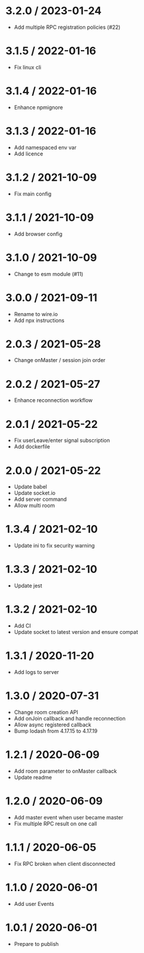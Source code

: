 
3.2.0 / 2023-01-24
==================

  * Add multiple RPC registration policies (#22)

3.1.5 / 2022-01-16
==================

  * Fix linux cli

3.1.4 / 2022-01-16
==================

  * Enhance npmignore

3.1.3 / 2022-01-16
==================

  * Add namespaced env var
  * Add licence

3.1.2 / 2021-10-09
==================

  * Fix main config

3.1.1 / 2021-10-09
==================

  * Add browser config

3.1.0 / 2021-10-09
==================

  * Change to esm module (#11)

3.0.0 / 2021-09-11
==================

  * Rename to wire.io
  * Add npx instructions

2.0.3 / 2021-05-28
==================

  * Change onMaster / session join order

2.0.2 / 2021-05-27
==================

  * Enhance reconnection workflow

2.0.1 / 2021-05-22
==================

  * Fix userLeave/enter signal subscription
  * Add dockerfile

2.0.0 / 2021-05-22
==================

  * Update babel
  * Update socket.io
  * Add server command
  * Allow multi room

1.3.4 / 2021-02-10
==================

  * Update ini to fix security warning

1.3.3 / 2021-02-10
==================

  * Update jest

1.3.2 / 2021-02-10
==================

  * Add CI
  * Update socket to latest version and ensure compat

1.3.1 / 2020-11-20
==================

  * Add logs to server

1.3.0 / 2020-07-31
==================

  * Change room creation API
  * Add onJoin callback and handle reconnection
  * Allow async registered callback
  * Bump lodash from 4.17.15 to 4.17.19

1.2.1 / 2020-06-09
==================

  * Add room parameter to onMaster callback
  * Update readme

1.2.0 / 2020-06-09
==================

  * Add master event when user became master
  * Fix multiple RPC result on one call

1.1.1 / 2020-06-05
==================

  * Fix RPC broken when client disconnected

1.1.0 / 2020-06-01
==================

  * Add user Events

1.0.1 / 2020-06-01
==================

  * Prepare to publish
